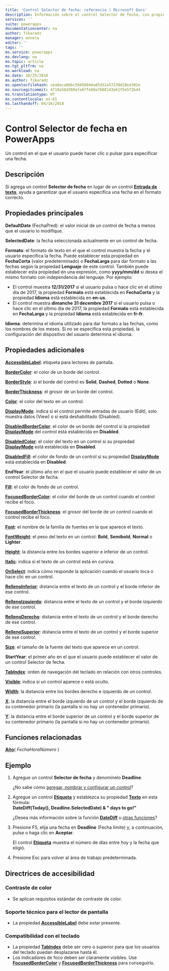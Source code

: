 ```yaml
---
title: 'Control Selector de fecha: referencia | Microsoft Docs'
description: Información sobre el control Selector de fecha, con propiedades y ejemplos
services: ''
suite: powerapps
documentationcenter: na
author: fikaradz
manager: anneta
editor: ''
tags: ''
ms.service: powerapps
ms.devlang: na
ms.topic: article
ms.tgt_pltfrm: na
ms.workload: na
ms.date: 10/25/2016
ms.author: fikaradz
ms.openlocfilehash: cea6eca66bc5945004da85d32a57239d28e4302e
ms.sourcegitcommit: 4710a56d308efe67fe60a7688143e61f5e5f2b44
ms.translationtype: HT
ms.contentlocale: es-ES
ms.lasthandoff: 04/16/2018
---
```

# <a name="date-picker-control-in-powerapps"></a>Control Selector de fecha en PowerApps
Un control en el que el usuario puede hacer clic o pulsar para especificar una fecha.

## <a name="description"></a>Descripción
Si agrega un control **Selector de fecha** en lugar de un control **[Entrada de texto](control-text-input.md)**, ayuda a garantizar que el usuario especifica una fecha en el formato correcto.

## <a name="key-properties"></a>Propiedades principales
**DefaultDate** (FechaPred): el valor inicial de un control de fecha a menos que el usuario lo modifique.

**SelectedDate**: la fecha seleccionada actualmente en un control de fecha.

**Formato**: el formato de texto en el que el control muestra la fecha y el usuario especifica la fecha. Puede establecer esta propiedad en **FechaCorta** (valor predeterminado) o **FechaLarga** para dar formato a las fechas según la propiedad **Lenguaje** de este control. También puede establecer esta propiedad en una expresión, como **yyyy/mm/dd** si desea el mismo formato con independencia del lenguaje. Por ejemplo:

* El control muestra **12/31/2017** si el usuario pulsa o hace clic en el último día de 2017, la propiedad **Formato** está establecida en **FechaCorta** y la propiedad **Idioma** está establecida en **en-us**.
* El control muestra **dimanche 31 decembre 2017** si el usuario pulsa o hace clic en el último día de 2017, la propiedad **Formato** está establecida en **FechaLarga** y la propiedad **Idioma** está establecida en **fr-fr**.

**Idioma**: determina el idioma utilizado para dar formato a las fechas, como los nombres de los meses. Si no se especifica esta propiedad, la configuración del dispositivo del usuario determina el idioma.

## <a name="additional-properties"></a>Propiedades adicionales
**[AccessibleLabel](properties-accessibility.md)**: etiqueta para lectores de pantalla.

**[BorderColor](properties-color-border.md)**: el color de un borde del control.

**[BorderStyle](properties-color-border.md)**: si el borde del control es **Solid**, **Dashed**, **Dotted** o **None**.

**[BorderThickness](properties-color-border.md)**: el grosor de un borde del control.

**[Color](properties-color-border.md)**: el color del texto en un control.

**[DisplayMode](properties-core.md)**: indica si el control permite entradas de usuario (Edit), solo muestra datos (View) o si está deshabilitado (Disabled).

**[DisabledBorderColor](properties-color-border.md)**: el color de un borde del control si la propiedad **[DisplayMode](properties-core.md)** del control está establecida en **Disabled**.

**[DisabledColor](properties-color-border.md)**: el color del texto en un control si su propiedad **[DisplayMode](properties-core.md)** está establecida en **Disabled**.

**[DisabledFill](properties-color-border.md)**: el color de fondo de un control si su propiedad **[DisplayMode](properties-core.md)** está establecida en **Disabled**.

**EndYear**: el último año en el que el usuario puede establecer el valor de un control Selector de fecha.

**[Fill](properties-color-border.md)**: el color de fondo de un control.

**[FocusedBorderColor](properties-color-border.md)**: el color del borde de un control cuando el control recibe el foco.

**[FocusedBorderThickness](properties-color-border.md)**: el grosor del borde de un control cuando el control recibe el foco.

**[Font](properties-text.md)**: el nombre de la familia de fuentes en la que aparece el texto.

**[FontWeight](properties-text.md)**: el peso del texto en un control: **Bold**, **Semibold**, **Normal** o **Lighter**.

**[Height](properties-size-location.md)**: la distancia entre los bordes superior e inferior de un control.

**[Italic](properties-text.md)**: indica si el texto de un control está en cursiva.

**[OnSelect](properties-core.md)**: indica cómo responde la aplicación cuando el usuario toca o hace clic en un control.

**[RellenoInferior](properties-size-location.md)**: distancia entre el texto de un control y el borde inferior de ese control.

**[RellenoIzquierdo](properties-size-location.md)**: distancia entre el texto de un control y el borde izquierdo de ese control.

**[RellenoDerecho](properties-size-location.md)**: distancia entre el texto de un control y el borde derecho de ese control.

**[RellenoSuperior](properties-size-location.md)**: distancia entre el texto de un control y el borde superior de ese control.

**[Size](properties-text.md)**: el tamaño de la fuente del texto que aparece en un control.

**StartYear**: el primer año en el que el usuario puede establecer el valor de un control Selector de fecha.

**[TabIndex](properties-accessibility.md)**: orden de navegación del teclado en relación con otros controles.

**[Visible](properties-core.md)**: indica si un control aparece o está oculto.

**[Width](properties-size-location.md)**: la distancia entre los bordes derecho e izquierdo de un control.

**[X](properties-size-location.md)**: la distancia entre el borde izquierdo de un control y el borde izquierdo de su contenedor primario (la pantalla si no hay un contenedor primario).

**[Y](properties-size-location.md)**: la distancia entre el borde superior de un control y el borde superior de su contenedor primario (la pantalla si no hay un contenedor primario).

## <a name="related-functions"></a>Funciones relacionadas
**[Año](../functions/function-datetime-parts.md)**( *FechaHoraNúmero* )

## <a name="example"></a>Ejemplo
1. Agregue un control **Selector de fecha** y denomínelo **Deadline**.
   
    ¿No sabe cómo [agregar, nombrar y configurar un control](../add-configure-controls.md)?
2. Agregue un control **[Etiqueta](control-text-box.md)** y establezca su propiedad **[Texto](properties-core.md)** en esta fórmula:
   <br>**DateDiff(Today(), Deadline.SelectedDate) & " days to go!"**
   
    ¿Desea más información sobre la función **[DateDiff](../functions/function-dateadd-datediff.md)** u [otras funciones](../formula-reference.md)?
3. Presione F5, elija una fecha en **Deadline** (Fecha límite) y, a continuación, pulse o haga clic en **Aceptar**.
   
    El control **[Etiqueta](control-text-box.md)** muestra el número de días entre hoy y la fecha que eligió.
4. Presione Esc para volver al área de trabajo predeterminada.


## <a name="accessibility-guidelines"></a>Directrices de accesibilidad
### <a name="color-contrast"></a>Contraste de color
* Se aplican requisitos estándar de contraste de color.

### <a name="screen-reader-support"></a>Soporte técnico para el lector de pantalla
* La propiedad **[AccessibleLabel](properties-accessibility.md)** debe estar presente.

### <a name="keyboard-support"></a>Compatibilidad con el teclado
* La propiedad **[TabIndex](properties-accessibility.md)** debe ser cero o superior para que los usuarios del teclado puedan desplazarse hasta él.
* Los indicadores de foco deben ser claramente visibles. Use **[FocusedBorderColor](properties-color-border.md)** y **[FocusedBorderThickness](properties-color-border.md)** para conseguirlo.
 